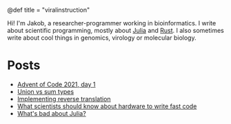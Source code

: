@def title = "viralinstruction"

Hi! I'm Jakob, a researcher-programmer working in bioinformatics. I write about scientific programming, mostly about [Julia](https://julialang.org/) and [Rust](https://www.rust-lang.org/). I also sometimes write about cool things in genomics, virology or molecular biology.

# Posts
* [Advent of Code 2021, day 1](/posts/aoc2021_1)
* [Union vs sum types](/posts/uniontypes)
* [Implementing reverse translation](/posts/codonset)
* [What scientists should know about hardware to write fast code](/posts/hardware)
* [What's bad about Julia?](/posts/badjulia)
